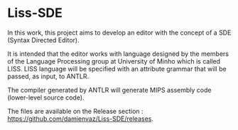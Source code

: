 # Liss-SDE

In this work, this project aims to develop an editor with the concept of a SDE (Syntax
Directed Editor).

It is intended that the editor works with language designed by the members of the Language
Processing group at University of Minho which is called LISS.
LISS language will be specified with an attribute grammar that will be passed, as input, to
ANTLR. 

The compiler generated by ANTLR will generate MIPS assembly code (lower-level
source code).

The files are available on the Release section : https://github.com/damienvaz/Liss-SDE/releases.
